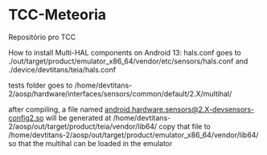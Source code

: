 # TCC-Meteoria
Repositório pro TCC 

How to install Multi-HAL components on Android 13:
hals.conf goes to ./out/target/product/emulator_x86_64/vendor/etc/sensors/hals.conf and ./device/devtitans/teia/hals.conf

tests folder goes to /home/devtitans-2/aosp/hardware/interfaces/sensors/common/default/2.X/multihal/

after compiling, a file named android.hardware.sensors@2.X-devsensors-config2.so will be generated at /home/devtitans-2/aosp/out/target/product/teia/vendor/lib64/
copy that file to /home/devtitans-2/aosp/out/target/product/emulator_x86_64/vendor/lib64/ so that the multihal can be loaded in the emulator

